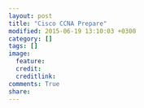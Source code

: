 ```yaml
---
layout: post
title: "Cisco CCNA Prepare"
modified: 2015-06-19 13:10:03 +0300
category: []
tags: []
image:
  feature: 
  credit: 
  creditlink: 
comments: True
share: 
---
```

